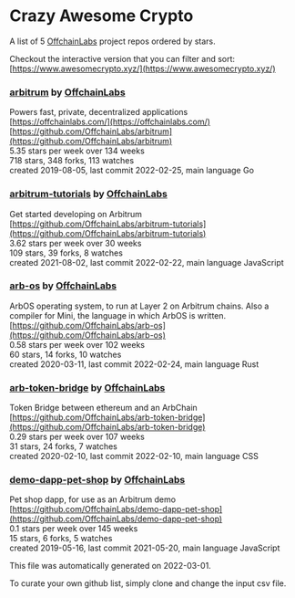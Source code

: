 # Crazy Awesome Crypto
A list of 5 [OffchainLabs](https://github.com/OffchainLabs) project repos ordered by stars.  

Checkout the interactive version that you can filter and sort: 
[https://www.awesomecrypto.xyz/](https://www.awesomecrypto.xyz/)  


### [arbitrum](https://github.com/OffchainLabs/arbitrum) by [OffchainLabs](https://github.com/OffchainLabs)  
Powers fast, private, decentralized applications  
[https://offchainlabs.com/](https://offchainlabs.com/)  
[https://github.com/OffchainLabs/arbitrum](https://github.com/OffchainLabs/arbitrum)  
5.35 stars per week over 134 weeks  
718 stars, 348 forks, 113 watches  
created 2019-08-05, last commit 2022-02-25, main language Go  


### [arbitrum-tutorials](https://github.com/OffchainLabs/arbitrum-tutorials) by [OffchainLabs](https://github.com/OffchainLabs)  
Get started developing on Arbitrum   
[https://github.com/OffchainLabs/arbitrum-tutorials](https://github.com/OffchainLabs/arbitrum-tutorials)  
3.62 stars per week over 30 weeks  
109 stars, 39 forks, 8 watches  
created 2021-08-02, last commit 2022-02-22, main language JavaScript  


### [arb-os](https://github.com/OffchainLabs/arb-os) by [OffchainLabs](https://github.com/OffchainLabs)  
ArbOS operating system, to run at Layer 2 on Arbitrum chains.  Also a compiler for Mini, the language in which ArbOS is written.  
[https://github.com/OffchainLabs/arb-os](https://github.com/OffchainLabs/arb-os)  
0.58 stars per week over 102 weeks  
60 stars, 14 forks, 10 watches  
created 2020-03-11, last commit 2022-02-24, main language Rust  


### [arb-token-bridge](https://github.com/OffchainLabs/arb-token-bridge) by [OffchainLabs](https://github.com/OffchainLabs)  
Token Bridge between ethereum and an ArbChain  
[https://github.com/OffchainLabs/arb-token-bridge](https://github.com/OffchainLabs/arb-token-bridge)  
0.29 stars per week over 107 weeks  
31 stars, 24 forks, 7 watches  
created 2020-02-10, last commit 2022-02-10, main language CSS  


### [demo-dapp-pet-shop](https://github.com/OffchainLabs/demo-dapp-pet-shop) by [OffchainLabs](https://github.com/OffchainLabs)  
Pet shop dapp, for use as an Arbitrum demo  
[https://github.com/OffchainLabs/demo-dapp-pet-shop](https://github.com/OffchainLabs/demo-dapp-pet-shop)  
0.1 stars per week over 145 weeks  
15 stars, 6 forks, 5 watches  
created 2019-05-16, last commit 2021-05-20, main language JavaScript  


This file was automatically generated on 2022-03-01.  

To curate your own github list, simply clone and change the input csv file.  